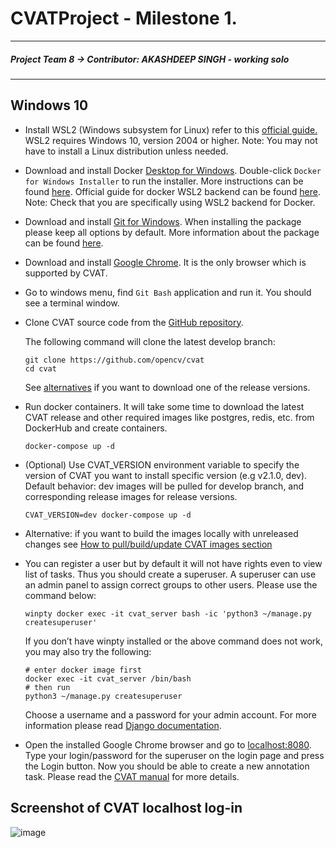 # CVATProject - Milestone 1.
___
##### Project Team 8 -> Contributor: AKASHDEEP SINGH - working solo
___
## Windows 10

* Install WSL2 (Windows subsystem for Linux) refer to this [official guide.](https://docs.microsoft.com/windows/wsl/install-win10) WSL2 requires Windows 10, version 2004 or higher. Note: You may not have to install a Linux distribution unless needed.

* Download and install Docker [Desktop for Windows](https://download.docker.com/win/stable/Docker%20Desktop%20Installer.exe). Double-click `Docker for Windows Installer` to run the installer. More instructions can be found [here](https://docs.docker.com/docker-for-windows/install/). Official guide for docker WSL2 backend can be found [here](https://docs.docker.com/docker-for-windows/wsl/). Note: Check that you are specifically using WSL2 backend for Docker.

* Download and install [Git for Windows](https://github.com/git-for-windows/git/releases/download/v2.21.0.windows.1/Git-2.21.0-64-bit.exe). When installing the package please keep all options by default. More information about the package can be found [here](https://gitforwindows.org).

* Download and install [Google Chrome](https://www.google.com/chrome/). It is the only browser which is supported by CVAT.

* Go to windows menu, find `Git Bash` application and run it. You should see a terminal window.

* Clone CVAT source code from the [GitHub repository](https://github.com/opencv/cvat).

  The following command will clone the latest develop branch:

  ```
  git clone https://github.com/opencv/cvat
  cd cvat
  ```

  See [alternatives](https://opencv.github.io/cvat/docs/administration/basics/installation/#how-to-get-cvat-source-code) if you want to download one of the release versions.

* Run docker containers. It will take some time to download the latest CVAT release and other required images like postgres, redis, etc. from DockerHub and create containers.

  `docker-compose up -d`

* (Optional) Use CVAT_VERSION environment variable to specify the version of CVAT you want to install specific version (e.g v2.1.0, dev). Default behavior: dev images will be pulled for develop branch, and corresponding release images for release versions.

  `CVAT_VERSION=dev docker-compose up -d`

* Alternative: if you want to build the images locally with unreleased changes see [How to pull/build/update CVAT images section](https://opencv.github.io/cvat/docs/administration/basics/installation/#how-to-pullbuildupdate-cvat-images)

* You can register a user but by default it will not have rights even to view list of tasks. Thus you should create a superuser. A superuser can use an admin panel to assign correct groups to other users. Please use the command below:

  `winpty docker exec -it cvat_server bash -ic 'python3 ~/manage.py createsuperuser'`

  If you don’t have winpty installed or the above command does not work, you may also try the following:

  ```
  # enter docker image first
  docker exec -it cvat_server /bin/bash
  # then run
  python3 ~/manage.py createsuperuser
  ```

  Choose a username and a password for your admin account. For more information please read [Django documentation](https://docs.djangoproject.com/en/2.2/ref/django-admin/#createsuperuser).

* Open the installed Google Chrome browser and go to [localhost:8080](localhost:8080). Type your login/password for the superuser on the login page and press the Login button. Now you should be able to create a new annotation task. Please read the [CVAT manual](https://opencv.github.io/cvat/docs/manual/) for more details.
## Screenshot of CVAT localhost log-in
![image](https://user-images.githubusercontent.com/112450716/197003900-9a3012eb-9bb9-4f01-9ba3-b74924868597.png)
